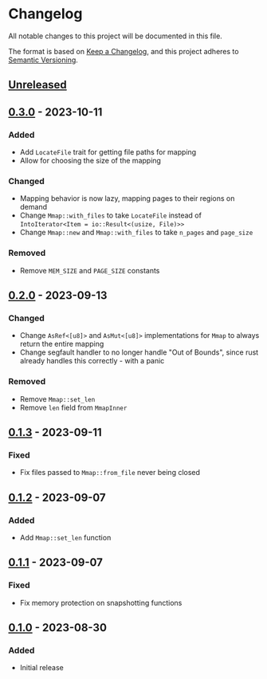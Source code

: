 # Changelog

All notable changes to this project will be documented in this file.

The format is based on [Keep a Changelog](https://keepachangelog.com/en/1.0.0/),
and this project adheres to [Semantic Versioning](https://semver.org/spec/v2.0.0.html).

## [Unreleased]

## [0.3.0] - 2023-10-11

### Added

- Add `LocateFile` trait for getting file paths for mapping
- Allow for choosing the size of the mapping

### Changed

- Mapping behavior is now lazy, mapping pages to their regions on demand
- Change `Mmap::with_files` to take `LocateFile` instead of `IntoIterator<Item = io::Result<(usize, File)>>`
- Change `Mmap::new` and `Mmap::with_files` to take `n_pages` and `page_size`

### Removed

- Remove `MEM_SIZE` and `PAGE_SIZE` constants

## [0.2.0] - 2023-09-13

### Changed

- Change `AsRef<[u8]>` and `AsMut<[u8]>` implementations for `Mmap` to always
  return the entire mapping
- Change segfault handler to no longer handle "Out of Bounds", since rust
  already handles this correctly - with a panic

### Removed

- Remove `Mmap::set_len`
- Remove `len` field from `MmapInner`

## [0.1.3] - 2023-09-11

### Fixed

- Fix files passed to `Mmap::from_file` never being closed

## [0.1.2] - 2023-09-07

### Added

- Add `Mmap::set_len` function

## [0.1.1] - 2023-09-07

### Fixed

- Fix memory protection on snapshotting functions

## [0.1.0] - 2023-08-30

### Added

- Initial release

<!-- ISSUES -->

<!-- VERSIONS -->
[Unreleased]: https://github.com/dusk-network/piecrust/compare/crumbles-0.3.0...HEAD
[0.3.0]: https://github.com/dusk-network/piecrust/compare/crumbles-0.2.0...crumbles-0.3.0
[0.2.0]: https://github.com/dusk-network/piecrust/compare/crumbles-0.1.3...crumbles-0.2.0
[0.1.3]: https://github.com/dusk-network/piecrust/compare/crumbles-0.1.2...crumbles-0.1.3
[0.1.2]: https://github.com/dusk-network/piecrust/compare/crumbles-0.1.1...crumbles-0.1.2
[0.1.1]: https://github.com/dusk-network/piecrust/compare/crumbles-0.1.0...crumbles-0.1.1
[0.1.0]: https://github.com/dusk-network/piecrust/releases/tag/crumbles-0.1.0
